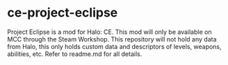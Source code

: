 # ce-project-eclipse
Project Eclipse is a mod for Halo: CE. This mod will only be available on MCC through the Steam Workshop. This repository will not hold any data from Halo, this only holds custom data and descriptors of levels, weapons, abilities, etc. Refer to readme.md for all details.
